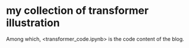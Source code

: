 # my collection of transformer illustration
Among which, <transformer_code.ipynb>  is the code content of the blog.
